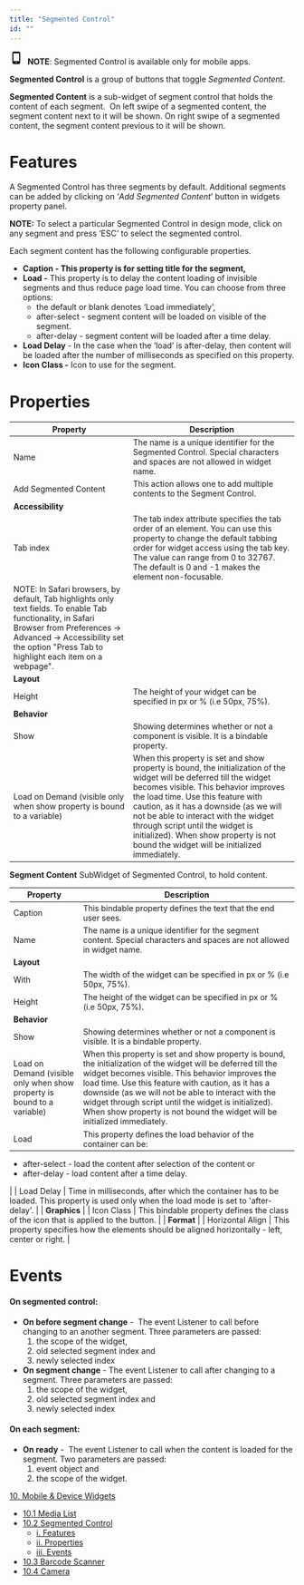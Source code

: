 ```yaml
---
title: "Segmented Control"
id: ""
---
```


![](/learn/assets/phone.png)  **NOTE**: Segmented Control is available only for mobile apps.

**Segmented Control** is a group of buttons that toggle _Segmented Content_.

**Segmented Content** is a sub-widget of segment control that holds the content of each segment.  On left swipe of a segmented content, the segment content next to it will be shown. On right swipe of a segmented content, the segment content previous to it will be shown.

# Features

A Segmented Control has three segments by default. Additional segments can be added by clicking on ‘_Add Segmented Content_’ button in widgets property panel.

**NOTE:** To select a particular Segmented Control in design mode, click on any segment and press ‘ESC’ to select the segmented control.

Each segment content has the following configurable properties.

- ****Caption** \- This property is for setting title for the segment,**
- **Load -** This property is to delay the content loading of invisible segments and thus reduce page load time. You can choose from three options:
    - the default or blank denotes ‘Load immediately’,  
    - after-select - segment content will be loaded on visible of the segment. 
    - after-delay - segment content will be loaded after a time delay.
- **Load Delay** \- In the case when the ‘load’ is after-delay, then content will be loaded after the number of milliseconds as specified on this property.
- **Icon Class -** Icon to use for the segment.

# Properties

| **Property** | **Description** |
| --- | --- |
| Name | The name is a unique identifier for the Segmented Control. Special characters and spaces are not allowed in widget name. |
| Add Segmented Content | This action allows one to add multiple contents to the Segment Control. |
| **Accessibility** |
| Tab index | The tab index attribute specifies the tab order of an element. You can use this property to change the default tabbing order for widget access using the tab key. The value can range from 0 to 32767. The default is 0 and -1 makes the element non-focusable.
NOTE: In Safari browsers, by default, Tab highlights only text fields. To enable Tab functionality, in Safari Browser from Preferences -> Advanced -> Accessibility set the option "Press Tab to highlight each item on a webpage". |
| **Layout** |
| Height | The height of your widget can be specified in px or % (i.e 50px, 75%). |
| **Behavior** |
| Show | Showing determines whether or not a component is visible. It is a bindable property. |
| Load on Demand (visible only when show property is bound to a variable) | When this property is set and show property is bound, the initialization of the widget will be deferred till the widget becomes visible. This behavior improves the load time. Use this feature with caution, as it has a downside (as we will not be able to interact with the widget through script until the widget is initialized). When show property is not bound the widget will be initialized immediately. |

**Segment Content** SubWidget of Segmented Control, to hold content.

| **Property** | **Description** |
| --- | --- |
| Caption | This bindable property defines the text that the end user sees. |
| Name | The name is a unique identifier for the segment content. Special characters and spaces are not allowed in widget name. |
| **Layout** |
| With | The width of the widget can be specified in px or % (i.e 50px, 75%). |
| Height | The height of the widget can be specified in px or % (i.e 50px, 75%). |
| **Behavior** |
| Show | Showing determines whether or not a component is visible. It is a bindable property. |
| Load on Demand (visible only when show property is bound to a variable) | When this property is set and show property is bound, the initialization of the widget will be deferred till the widget becomes visible. This behavior improves the load time. Use this feature with caution, as it has a downside (as we will not be able to interact with the widget through script until the widget is initialized). When show property is not bound the widget will be initialized immediately. |
| Load | This property defines the load behavior of the container can be:
- after-select - load the content after selection of the content or
- after-delay - load content after a time delay.

 |
| Load Delay | Time in milliseconds, after which the container has to be loaded. This property is used only when the load mode is set to 'after-delay'. |
| **Graphics** |
| Icon Class | This bindable property defines the class of the icon that is applied to the button. |
| **Format** |
| Horizontal Align | This property specifies how the elements should be aligned horizontally - left, center or right. |

# Events

#### On segmented control:

- **On before segment change** -  The event Listener to call before changing to an another segment. Three parameters are passed:
    1. the scope of the widget,
    2. old selected segment index and
    3. newly selected index
- **On segment change** - The event Listener to call after changing to a segment. Three parameters are passed:
    1. the scope of the widget,
    2. old selected segment index and
    3. newly selected index

#### On each segment:

- **On ready** -  The event Listener to call when the content is loaded for the segment. Two parameters are passed:
    1. event object and
    2. the scope of the widget.

[10\. Mobile & Device Widgets](/learn/app-development/widgets/widget-library/#mobile)

- [10.1 Media List](/learn/app-development/widgets/mobile-widgets/media-list/)
- [10.2 Segmented Control](/learn/app-development/widgets/mobile-widgets/segmented-control/)
    - [i. Features](#features)
    - [ii. Properties](#properties)
    - [iii. Events](#events)
- [10.3 Barcode Scanner](/learn/app-development/widgets/mobile-widgets/barcode-scanner/)
- [10.4 Camera](/learn/app-development/widgets/mobile-widgets/camera/)
